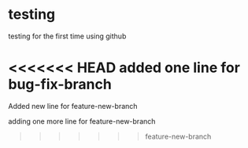 # testing
testing for the first time using github

<<<<<<< HEAD
added one line for bug-fix-branch
=======
Added new line for feature-new-branch

adding one more line for feature-new-branch

>>>>>>> feature-new-branch
